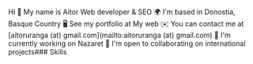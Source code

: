 Hi 👋 My name is Aitor
Web developer & SEO
🌍  I'm based in Donostia, Basque Country
🖥️  See my portfolio at My web
✉️  You can contact me at [aitoruranga (at) gmail.com](mailto:aitoruranga (at) gmail.com)
🚀  I'm currently working on Nazaret
🤝  I'm open to collaborating on international projects### Skills
